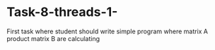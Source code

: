 # Task-8-threads-1-
First task where student should write simple program where matrix A product matrix B are calculating
